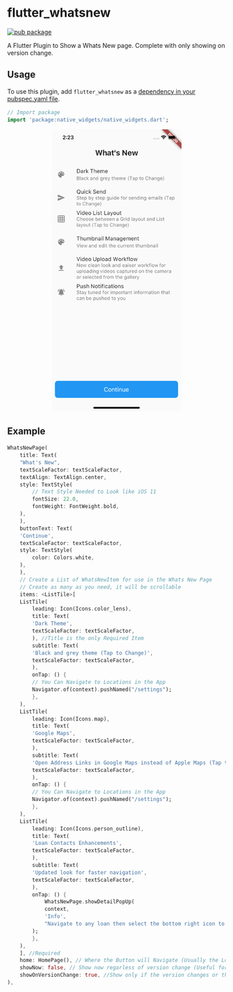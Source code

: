 # flutter_whatsnew

[![pub package](https://img.shields.io/pub/v/flutter_whatsnew.svg)](https://pub.dartlang.org/packages/flutter_whatsnew)

A Flutter Plugin to Show a Whats New page. Complete with only showing on version change.

## Usage

To use this plugin, add `flutter_whatsnew` as a [dependency in your pubspec.yaml file](https://flutter.io/platform-plugins/).

``` dart
// Import package
import 'package:native_widgets/native_widgets.dart';
```


<p align="center"><img src ="example.png" width="300px"/></p>


## Example

``` dart
WhatsNewPage(
    title: Text(
    "What's New",
    textScaleFactor: textScaleFactor,
    textAlign: TextAlign.center,
    style: TextStyle(
        // Text Style Needed to Look like iOS 11
        fontSize: 22.0,
        fontWeight: FontWeight.bold,
    ),
    ),
    buttonText: Text(
    'Continue',
    textScaleFactor: textScaleFactor,
    style: TextStyle(
        color: Colors.white,
    ),
    ),
    // Create a List of WhatsNewItem for use in the Whats New Page
    // Create as many as you need, it will be scrollable
    items: <ListTile>[
    ListTile(
        leading: Icon(Icons.color_lens),
        title: Text(
        'Dark Theme',
        textScaleFactor: textScaleFactor,
        ), //Title is the only Required Item
        subtitle: Text(
        'Black and grey theme (Tap to Change)',
        textScaleFactor: textScaleFactor,
        ),
        onTap: () {
        // You Can Navigate to Locations in the App
        Navigator.of(context).pushNamed("/settings");
        },
    ),
    ListTile(
        leading: Icon(Icons.map),
        title: Text(
        'Google Maps',
        textScaleFactor: textScaleFactor,
        ),
        subtitle: Text(
        'Open Address Links in Google Maps instead of Apple Maps (Tap to Change)',
        textScaleFactor: textScaleFactor,
        ),
        onTap: () {
        // You Can Navigate to Locations in the App
        Navigator.of(context).pushNamed("/settings");
        },
    ),
    ListTile(
        leading: Icon(Icons.person_outline),
        title: Text(
        'Loan Contacts Enhancements',
        textScaleFactor: textScaleFactor,
        ),
        subtitle: Text(
        'Updated look for faster navigation',
        textScaleFactor: textScaleFactor,
        ),
        onTap: () {
            WhatsNewPage.showDetailPopUp(
            context,
            'Info',
            "Navigate to any loan then select the bottom right icon to go to the contacts. You can press the dropdown arrow for contact information.",
        );
        },
    ),
    ], //Required
    home: HomePage(), // Where the Button will Navigate (Usually the Login or Home Screen)
    showNow: false, // Show now regarless of version change (Useful for showing from the main menu)
    showOnVersionChange: true, //Show only if the version changes or the user reinstalls the app
),
```
